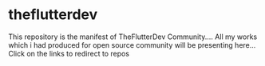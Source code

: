 # theflutterdev
This repository is the manifest of TheFlutterDev Community.... All my works which i had produced for open source community will be presenting here... Click on the links to redirect to repos
